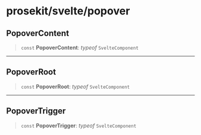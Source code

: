 # prosekit/svelte/popover

<a id="PopoverContent" name="PopoverContent"></a>

## PopoverContent

> `const` **PopoverContent**: *typeof* `SvelteComponent`

***

<a id="PopoverRoot" name="PopoverRoot"></a>

## PopoverRoot

> `const` **PopoverRoot**: *typeof* `SvelteComponent`

***

<a id="PopoverTrigger" name="PopoverTrigger"></a>

## PopoverTrigger

> `const` **PopoverTrigger**: *typeof* `SvelteComponent`
